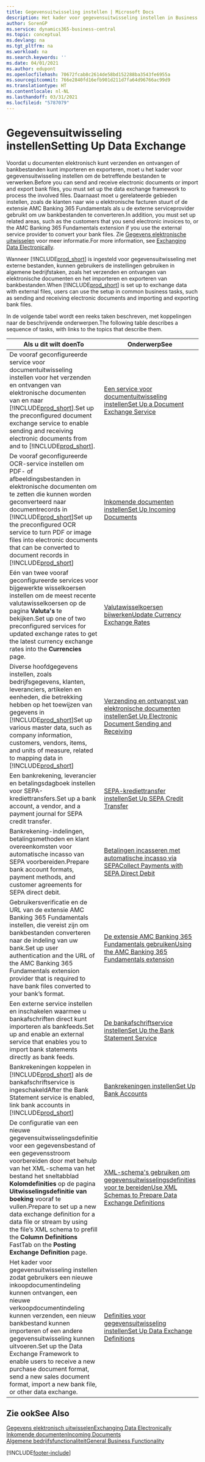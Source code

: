 ```yaml
---
title: Gegevensuitwisseling instellen | Microsoft Docs
description: Het kader voor gegevensuitwisseling instellen in Business Central.
author: SorenGP
ms.service: dynamics365-business-central
ms.topic: conceptual
ms.devlang: na
ms.tgt_pltfrm: na
ms.workload: na
ms.search.keywords: ''
ms.date: 04/01/2021
ms.author: edupont
ms.openlocfilehash: 70672fcab8c2614de58bd152288ba3543fe6955a
ms.sourcegitcommit: 766e2840fd16efb901d211d7fa64d96766ac99d9
ms.translationtype: HT
ms.contentlocale: nl-NL
ms.lasthandoff: 03/31/2021
ms.locfileid: "5787079"
---
```

# <a name="setting-up-data-exchange"></a><span data-ttu-id="393d1-103">Gegevensuitwisseling instellen</span><span class="sxs-lookup"><span data-stu-id="393d1-103">Setting Up Data Exchange</span></span>
<span data-ttu-id="393d1-104">Voordat u documenten elektronisch kunt verzenden en ontvangen of bankbestanden kunt importeren en exporteren, moet u het kader voor gegevensuitwisseling instellen om de betreffende bestanden te verwerken.</span><span class="sxs-lookup"><span data-stu-id="393d1-104">Before you can send and receive electronic documents or import and export bank files, you must set up the data exchange framework to process the involved files.</span></span> <span data-ttu-id="393d1-105">Daarnaast moet u gerelateerde gebieden instellen, zoals de klanten naar wie u elektronische facturen stuurt of de extensie AMC Banking 365 Fundamentals als u de externe serviceprovider gebruikt om uw bankbestanden te converteren.</span><span class="sxs-lookup"><span data-stu-id="393d1-105">In addition, you must set up related areas, such as the customers that you send electronic invoices to, or the AMC Banking 365 Fundamentals extension if you use the external service provider to convert your bank files.</span></span> <span data-ttu-id="393d1-106">Zie [Gegevens elektronische uitwisselen](across-data-exchange.md) voor meer informatie.</span><span class="sxs-lookup"><span data-stu-id="393d1-106">For more information, see [Exchanging Data Electronically](across-data-exchange.md).</span></span>  

 <span data-ttu-id="393d1-107">Wanneer [!INCLUDE[prod_short](includes/prod_short.md)] is ingesteld voor gegevensuitwisseling met externe bestanden, kunnen gebruikers de instellingen gebruiken in algemene bedrijfstaken, zoals het verzenden en ontvangen van elektronische documenten en het importeren en exporteren van bankbestanden.</span><span class="sxs-lookup"><span data-stu-id="393d1-107">When [!INCLUDE[prod_short](includes/prod_short.md)] is set up to exchange data with external files, users can use the setup in common business tasks, such as sending and receiving electronic documents and importing and exporting bank files.</span></span>  

 <span data-ttu-id="393d1-108">In de volgende tabel wordt een reeks taken beschreven, met koppelingen naar de beschrijvende onderwerpen.</span><span class="sxs-lookup"><span data-stu-id="393d1-108">The following table describes a sequence of tasks, with links to the topics that describe them.</span></span>  

|<span data-ttu-id="393d1-109">**Als u dit wilt doen**</span><span class="sxs-lookup"><span data-stu-id="393d1-109">**To**</span></span>|<span data-ttu-id="393d1-110">**Onderwerp**</span><span class="sxs-lookup"><span data-stu-id="393d1-110">**See**</span></span>|  
|------------|-------------|  
|<span data-ttu-id="393d1-111">De vooraf geconfigureerde service voor documentuitwisseling instellen voor het verzenden en ontvangen van elektronische documenten van en naar [!INCLUDE[prod_short](includes/prod_short.md)].</span><span class="sxs-lookup"><span data-stu-id="393d1-111">Set up the preconfigured document exchange service to enable sending and receiving electronic documents from and to [!INCLUDE[prod_short](includes/prod_short.md)].</span></span>|[<span data-ttu-id="393d1-112">Een service voor documentuitwisseling instellen</span><span class="sxs-lookup"><span data-stu-id="393d1-112">Set Up a Document Exchange Service</span></span>](across-how-to-set-up-a-document-exchange-service.md)|  
|<span data-ttu-id="393d1-113">De vooraf geconfigureerde OCR-service instellen om PDF- of afbeeldingsbestanden in elektronische documenten om te zetten die kunnen worden geconverteerd naar documentrecords in [!INCLUDE[prod_short](includes/prod_short.md)]</span><span class="sxs-lookup"><span data-stu-id="393d1-113">Set up the preconfigured OCR service to turn PDF or image files into electronic documents that can be converted to document records in [!INCLUDE[prod_short](includes/prod_short.md)]</span></span>|[<span data-ttu-id="393d1-114">Inkomende documenten instellen</span><span class="sxs-lookup"><span data-stu-id="393d1-114">Set Up Incoming Documents</span></span>](across-how-setup-income-documents.md)|  
|<span data-ttu-id="393d1-115">Eén van twee vooraf geconfigureerde services voor bijgewerkte wisselkoersen instellen om de meest recente valutawisselkoersen op de pagina **Valuta's** te bekijken.</span><span class="sxs-lookup"><span data-stu-id="393d1-115">Set up one of two preconfigured services for updated exchange rates to get the latest currency exchange rates into the **Currencies** page.</span></span>|[<span data-ttu-id="393d1-116">Valutawisselkoersen bijwerken</span><span class="sxs-lookup"><span data-stu-id="393d1-116">Update Currency Exchange Rates</span></span>](finance-how-update-currencies.md)|  
|<span data-ttu-id="393d1-117">Diverse hoofdgegevens instellen, zoals bedrijfsgegevens, klanten, leveranciers, artikelen en eenheden, die betrekking hebben op het toewijzen van gegevens in [!INCLUDE[prod_short](includes/prod_short.md)]</span><span class="sxs-lookup"><span data-stu-id="393d1-117">Set up various master data, such as company information, customers, vendors, items, and units of measure, related to mapping data in [!INCLUDE[prod_short](includes/prod_short.md)]</span></span>|[<span data-ttu-id="393d1-118">Verzending en ontvangst van elektronische documenten instellen</span><span class="sxs-lookup"><span data-stu-id="393d1-118">Set Up Electronic Document Sending and Receiving</span></span>](across-how-to-set-up-electronic-document-sending-and-receiving.md)|  
|<span data-ttu-id="393d1-119">Een bankrekening, leverancier en betalingsdagboek instellen voor SEPA-krediettransfers.</span><span class="sxs-lookup"><span data-stu-id="393d1-119">Set up a bank account, a vendor, and a payment journal for SEPA credit transfer.</span></span>|[<span data-ttu-id="393d1-120">SEPA-krediettransfer instellen</span><span class="sxs-lookup"><span data-stu-id="393d1-120">Set Up SEPA Credit Transfer</span></span>](finance-make-payments-with-bank-data-conversion-service-or-sepa-credit-transfer.md#setting-up-sepa-credit-transfer)|  
|<span data-ttu-id="393d1-121">Bankrekening-indelingen, betalingsmethoden en klant overeenkomsten voor automatische incasso van SEPA voorbereiden.</span><span class="sxs-lookup"><span data-stu-id="393d1-121">Prepare bank account formats, payment methods, and customer agreements for SEPA direct debit.</span></span>|[<span data-ttu-id="393d1-122">Betalingen incasseren met automatische incasso via SEPA</span><span class="sxs-lookup"><span data-stu-id="393d1-122">Collect Payments with SEPA Direct Debit</span></span>](finance-collect-payments-with-sepa-direct-debit.md)|  
|<span data-ttu-id="393d1-123">Gebruikersverificatie en de URL van de extensie AMC Banking 365 Fundamentals instellen, die vereist zijn om bankbestanden converteren naar de indeling van uw bank.</span><span class="sxs-lookup"><span data-stu-id="393d1-123">Set up user authentication and the URL of the AMC Banking 365 Fundamentals extension provider that is required to have bank files converted to your bank’s format.</span></span>|[<span data-ttu-id="393d1-124">De extensie AMC Banking 365 Fundamentals gebruiken</span><span class="sxs-lookup"><span data-stu-id="393d1-124">Using the AMC Banking 365 Fundamentals extension</span></span>](ui-extensions-amc-banking.md)|  
|<span data-ttu-id="393d1-125">Een externe service instellen en inschakelen waarmee u bankafschriften direct kunt importeren als bankfeeds.</span><span class="sxs-lookup"><span data-stu-id="393d1-125">Set up and enable an external service that enables you to import bank statements directly as bank feeds.</span></span>|[<span data-ttu-id="393d1-126">De bankafschriftservice instellen</span><span class="sxs-lookup"><span data-stu-id="393d1-126">Set Up the Bank Statement Service</span></span>](bank-how-setup-bank-statement-service.md)|  
|<span data-ttu-id="393d1-127">Bankrekeningen koppelen in [!INCLUDE[prod_short](includes/prod_short.md)] als de bankafschriftservice is ingeschakeld</span><span class="sxs-lookup"><span data-stu-id="393d1-127">After the Bank Statement service is enabled, link bank accounts in [!INCLUDE[prod_short](includes/prod_short.md)]</span></span>|[<span data-ttu-id="393d1-128">Bankrekeningen instellen</span><span class="sxs-lookup"><span data-stu-id="393d1-128">Set Up Bank Accounts</span></span>](bank-how-setup-bank-accounts.md)|  
|<span data-ttu-id="393d1-129">De configuratie van een nieuwe gegevensuitwisselingsdefinitie voor een gegevensbestand of een gegevensstroom voorbereiden door met behulp van het XML-schema van het bestand het sneltabblad **Kolomdefinities** op de pagina **Uitwisselingsdefinitie van boeking** vooraf te vullen.</span><span class="sxs-lookup"><span data-stu-id="393d1-129">Prepare to set up a new data exchange definition for a data file or stream by using the file’s XML schema to prefill the **Column Definitions** FastTab on the **Posting Exchange Definition** page.</span></span>|[<span data-ttu-id="393d1-130">XML-schema's gebruiken om gegevensuitwisselingsdefinities voor te bereiden</span><span class="sxs-lookup"><span data-stu-id="393d1-130">Use XML Schemas to Prepare Data Exchange Definitions</span></span>](across-how-to-use-xml-schemas-to-prepare-data-exchange-definitions.md)|  
|<span data-ttu-id="393d1-131">Het kader voor gegevensuitwisseling instellen zodat gebruikers een nieuwe inkoopdocumentindeling kunnen ontvangen, een nieuwe verkoopdocumentindeling kunnen verzenden, een nieuw bankbestand kunnen importeren of een andere gegevensuitwisseling kunnen uitvoeren.</span><span class="sxs-lookup"><span data-stu-id="393d1-131">Set up the Data Exchange Framework to enable users to receive a new purchase document format, send a new sales document format, import a new bank file, or other data exchange.</span></span>|[<span data-ttu-id="393d1-132">Definities voor gegevensuitwisseling instellen</span><span class="sxs-lookup"><span data-stu-id="393d1-132">Set Up Data Exchange Definitions</span></span>](across-how-to-set-up-data-exchange-definitions.md)|  

## <a name="see-also"></a><span data-ttu-id="393d1-133">Zie ook</span><span class="sxs-lookup"><span data-stu-id="393d1-133">See Also</span></span>  
[<span data-ttu-id="393d1-134">Gegevens elektronisch uitwisselen</span><span class="sxs-lookup"><span data-stu-id="393d1-134">Exchanging Data Electronically</span></span>](across-data-exchange.md)  
[<span data-ttu-id="393d1-135">Inkomende documenten</span><span class="sxs-lookup"><span data-stu-id="393d1-135">Incoming Documents</span></span>](across-income-documents.md)  
[<span data-ttu-id="393d1-136">Algemene bedrijfsfunctionaliteit</span><span class="sxs-lookup"><span data-stu-id="393d1-136">General Business Functionality</span></span>](ui-across-business-areas.md)  


[!INCLUDE[footer-include](includes/footer-banner.md)]